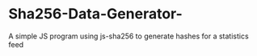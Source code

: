 # Sha256-Data-Generator-
A simple JS program using js-sha256 to generate hashes for a statistics feed

